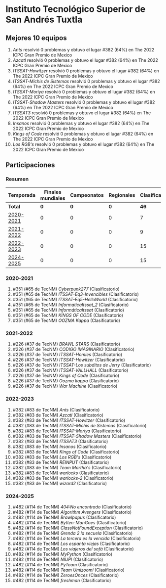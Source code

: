 # Instituto Tecnológico Superior de San Andrés Tuxtla

## Mejores 10 equipos

1. _Ants_ resolvió 0 problemas y obtuvo el lugar #382 (64%) en The 2022 ICPC Gran Premio de Mexico
1. _Azcatl_ resolvió 0 problemas y obtuvo el lugar #382 (64%) en The 2022 ICPC Gran Premio de Mexico
1. _ITSSAT-Howitzer_ resolvió 0 problemas y obtuvo el lugar #382 (64%) en The 2022 ICPC Gran Premio de Mexico
1. _ITSSAT-Michis de Sistemas_ resolvió 0 problemas y obtuvo el lugar #382 (64%) en The 2022 ICPC Gran Premio de Mexico
1. _ITSSAT-Moriya_ resolvió 0 problemas y obtuvo el lugar #382 (64%) en The 2022 ICPC Gran Premio de Mexico
1. _ITSSAT-Shadow Masters_ resolvió 0 problemas y obtuvo el lugar #382 (64%) en The 2022 ICPC Gran Premio de Mexico
1. _ITSSAT3_ resolvió 0 problemas y obtuvo el lugar #382 (64%) en The 2022 ICPC Gran Premio de Mexico
1. _Insanos_ resolvió 0 problemas y obtuvo el lugar #382 (64%) en The 2022 ICPC Gran Premio de Mexico
1. _Kings of Code_ resolvió 0 problemas y obtuvo el lugar #382 (64%) en The 2022 ICPC Gran Premio de Mexico
1. _Los RGB's_ resolvió 0 problemas y obtuvo el lugar #382 (64%) en The 2022 ICPC Gran Premio de Mexico

## Participaciones

### Resumen

| Temporada | Finales mundiales | Campeonatos | Regionales | Clasificatorios | Equipos |
| --- | --- | --- | --- | --- | --- |
| **Total** | **0** | **0** | **0** | **46** | **46** |
| [2020-2021](#2020-2021) | 0 | 0 | 0 | 7 | 7 |
| [2021-2022](#2021-2022) | 0 | 0 | 0 | 9 | 9 |
| [2022-2023](#2022-2023) | 0 | 0 | 0 | 15 | 15 |
| [2024-2025](#2024-2025) | 0 | 0 | 0 | 15 | 15 |

### 2020-2021

1. #351 (#65 de TecNM) _Cyberpunk277_ (Clasificatorio)
1. #351 (#65 de TecNM) _ITSSAT-Eq3-Invencibles_ (Clasificatorio)
1. #351 (#65 de TecNM) _ITSSAT-Eq5-HelloWorld_ (Clasificatorio)
1. #351 (#65 de TecNM) _InformaticaItssat_2_ (Clasificatorio)
1. #351 (#65 de TecNM) _InformáticaItssat_ (Clasificatorio)
1. #351 (#65 de TecNM) _KINGS OF CODE_ (Clasificatorio)
1. #351 (#65 de TecNM) _OOZMA Kappa_ (Clasificatorio)

### 2021-2022

1. #226 (#37 de TecNM) _BRAWL STARS_ (Clasificatorio)
1. #226 (#37 de TecNM) _CODIGO IMAGINARIO_ (Clasificatorio)
1. #226 (#37 de TecNM) _ITSSAT-Homies_ (Clasificatorio)
1. #226 (#37 de TecNM) _ITSSAT-Howitzer_ (Clasificatorio)
1. #226 (#37 de TecNM) _ITSSAT-Los subditos de Jerry_ (Clasificatorio)
1. #226 (#37 de TecNM) _ITSSAT-VALLHALL_ (Clasificatorio)
1. #226 (#37 de TecNM) _Kings of Code_ (Clasificatorio)
1. #226 (#37 de TecNM) _Oozma kappa_ (Clasificatorio)
1. #226 (#37 de TecNM) _War Machine_ (Clasificatorio)

### 2022-2023

1. #382 (#83 de TecNM) _Ants_ (Clasificatorio)
1. #382 (#83 de TecNM) _Azcatl_ (Clasificatorio)
1. #382 (#83 de TecNM) _ITSSAT-Howitzer_ (Clasificatorio)
1. #382 (#83 de TecNM) _ITSSAT-Michis de Sistemas_ (Clasificatorio)
1. #382 (#83 de TecNM) _ITSSAT-Moriya_ (Clasificatorio)
1. #382 (#83 de TecNM) _ITSSAT-Shadow Masters_ (Clasificatorio)
1. #382 (#83 de TecNM) _ITSSAT3_ (Clasificatorio)
1. #382 (#83 de TecNM) _Insanos_ (Clasificatorio)
1. #382 (#83 de TecNM) _Kings of Code_ (Clasificatorio)
1. #382 (#83 de TecNM) _Los RGB's_ (Clasificatorio)
1. #382 (#83 de TecNM) _REINPUT_ (Clasificatorio)
1. #382 (#83 de TecNM) _Team Martha's_ (Clasificatorio)
1. #382 (#83 de TecNM) _warlocks_ (Clasificatorio)
1. #382 (#83 de TecNM) _warlocks-2_ (Clasificatorio)
1. #382 (#83 de TecNM) _wizard2_ (Clasificatorio)

### 2024-2025

1. #482 (#114 de TecNM) _404:No encontrado_ (Clasificatorio)
1. #482 (#114 de TecNM) _Algorithm Avengers_ (Clasificatorio)
1. #482 (#114 de TecNM) _Brawlpapus_ (Clasificatorio)
1. #482 (#114 de TecNM) _Bytten-ManGoes_ (Clasificatorio)
1. #482 (#114 de TecNM) _ClassNotFoundException_ (Clasificatorio)
1. #482 (#114 de TecNM) _Grenda 2 la secuela_ (Clasificatorio)
1. #482 (#114 de TecNM) _La tercera es la vencida_ (Clasificatorio)
1. #482 (#114 de TecNM) _Los espanta viejas_ (Clasificatorio)
1. #482 (#114 de TecNM) _Los viajeros del sofá_ (Clasificatorio)
1. #482 (#114 de TecNM) _MyPython_ (Clasificatorio)
1. #482 (#114 de TecNM) _NIUPI_ (Clasificatorio)
1. #482 (#114 de TecNM) _PyTeam_ (Clasificatorio)
1. #482 (#114 de TecNM) _Team Umizoomi_ (Clasificatorio)
1. #482 (#114 de TecNM) _ZeroesOnces_ (Clasificatorio)
1. #482 (#114 de TecNM) _freshman_ (Clasificatorio)



